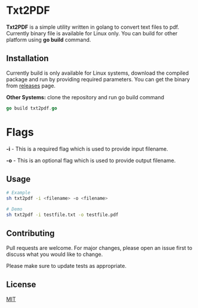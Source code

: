 # Txt2PDF

**Txt2PDF** is a simple utility written in golang to convert text files to pdf.
 Currently binary file is available for Linux only.
 You can build for other platform using **go build** command.

## Installation

Currently build is only available for Linux systems, download the compiled package and run by providing required parameters.
You can get the binary from [releases](https://github.com/rijoth/txt2pdf/releases/tag/v0.1) page.

**Other Systems:**
clone the repository and run go build command
```go
go build txt2pdf.go
```
# Flags
**-i**   -  This is a required flag which is used to provide input filename.

**-o** - This is an optional flag which is used to provide output filename.

## Usage

```bash
# Example
sh txt2pdf -i <filename> -o <filename> 

# Demo
sh txt2pdf -i testfile.txt -o testfile.pdf
```

## Contributing
Pull requests are welcome. For major changes, please open an issue first to discuss what you would like to change.

Please make sure to update tests as appropriate.

## License
[MIT](https://choosealicense.com/licenses/mit/)
